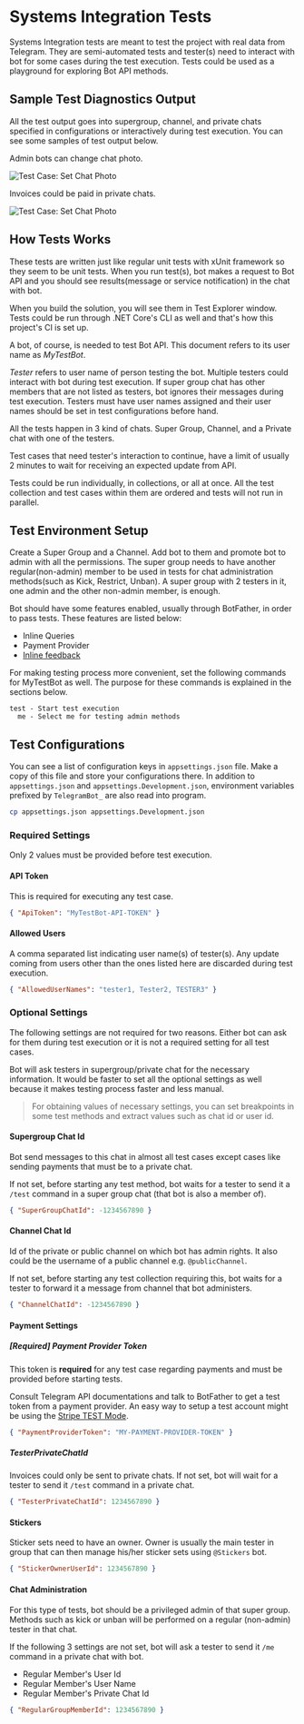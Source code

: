 # Systems Integration Tests

Systems Integration tests are meant to test the project with real data from Telegram. They are semi-automated tests and tester(s) need to interact with bot for some cases during the test execution. Tests could be used as a playground for exploring Bot API methods.

## Sample Test Diagnostics Output

All the test output goes into supergroup, channel, and private chats specified in configurations or interactively during test execution. You can see some samples of test output below.

Admin bots can change chat photo.

![Test Case: Set Chat Photo](./images/testcase-chatphoto.jpg)

Invoices could be paid in private chats.

![Test Case: Set Chat Photo](./images/testcase-payment.jpg)

## How Tests Works

These tests are written just like regular unit tests with xUnit framework so they seem to be unit tests. When you run test(s), bot makes a request to Bot API and you should see results(message or service notification) in the chat with bot.

When you build the solution, you will see them in Test Explorer window. Tests could be run through .NET Core's CLI as well and that's how this project's CI is set up.

A bot, of course, is needed to test Bot API. This document refers to its user name as _MyTestBot_.

_Tester_ refers to user name of person testing the bot. Multiple testers could interact with bot during
test execution. If super group chat has other members that are not listed as testers, bot ignores their
messages during test execution. Testers must have user names assigned and their user names should be set
in test configurations before hand.

All the tests happen in 3 kind of chats. Super Group, Channel, and a Private chat with one of the testers.

Test cases that need tester's interaction to continue, have a limit of usually 2 minutes to wait for receiving an expected update from API.

Tests could be run individually, in collections, or all at once. All the test collection and test cases within them are ordered and tests will not run in parallel.

## Test Environment Setup

Create a Super Group and a Channel. Add bot to them and promote bot to admin with all the permissions. The super group needs to have another regular(non-admin) member to be used in tests for chat administration methods(such as Kick, Restrict, Unban). A super group with 2 testers in it, one admin and the other non-admin member, is enough.

Bot should have some features enabled, usually through BotFather, in order to pass tests. These features are listed below:

- Inline Queries
- Payment Provider
- [Inline feedback](https://core.telegram.org/bots/inline#collecting-feedback)

For making testing process more convenient, set the following commands for MyTestBot as well. The purpose for these commands is explained in the sections below.

```text
test - Start test execution
  me - Select me for testing admin methods
```

## Test Configurations

You can see a list of configuration keys in `appsettings.json` file. Make a copy of this file and store your configurations there. In addition to `appsettings.json` and `appsettings.Development.json`, environment variables prefixed by `TelegramBot_` are also read into program.

```bash
cp appsettings.json appsettings.Development.json
```

### Required Settings

Only 2 values must be provided before test execution.

#### API Token

This is required for executing any test case.

```json
{ "ApiToken": "MyTestBot-API-TOKEN" }
```

#### Allowed Users

A comma separated list indicating user name(s) of tester(s). Any update coming from users other than the ones listed here are discarded during test execution.

```json
{ "AllowedUserNames": "tester1, Tester2, TESTER3" }
```

### Optional Settings

The following settings are not required for two reasons. Either bot can ask for them during test execution or it is not a required setting for all test cases.

Bot will ask testers in supergroup/private chat for the necessary information. It would be faster to set all the optional settings as well because it makes testing process faster and less manual.

> For obtaining values of necessary settings, you can set breakpoints in some test methods and extract values such as chat id or user id.

#### Supergroup Chat Id

Bot send  messages to this chat in almost all test cases except cases like sending payments that must be to a private chat.

If not set, before starting any test method, bot waits for a tester to send it a `/test` command in a super group chat (that bot is also a member of).

```json
{ "SuperGroupChatId": -1234567890 }
```

#### Channel Chat Id

Id of the private or public channel on which bot has admin rights. It also could be the username of a public channel e.g. `@publicChannel`.

If not set, before starting any test collection requiring this, bot waits for a tester to forward it a message from channel that bot administers.

```json
{ "ChannelChatId": -1234567890 }
```

#### Payment Settings

##### [Required] Payment Provider Token

This token is **required** for any test case regarding payments and must be provided before starting tests.

Consult Telegram API documentations and talk to BotFather to get a test token from a payment provider. An easy way to setup a test account might be using the [Stripe TEST Mode](https://core.telegram.org/bots/payments#testing-payments-the-stripe-test-mode-provider).

```json
{ "PaymentProviderToken": "MY-PAYMENT-PROVIDER-TOKEN" }
```

##### TesterPrivateChatId

Invoices could only be sent to private chats. If not set, bot will wait for a tester to send it `/test` command in a private chat.

```json
{ "TesterPrivateChatId": 1234567890 }
```

#### Stickers

Sticker sets need to have an owner. Owner is usually the main tester in group that can then manage his/her sticker sets using `@Stickers` bot.

```json
{ "StickerOwnerUserId": 1234567890 }
```

#### Chat Administration

For this type of tests, bot should be a privileged admin of that super group. Methods such as kick or unban will be performed on a regular (non-admin) tester in that chat.

If the following 3 settings are not set, bot will ask a tester to send it `/me` command in a private chat with bot.

- Regular Member's User Id
- Regular Member's User Name
- Regular Member's Private Chat Id

```json
{ "RegularGroupMemberId": 1234567890 }
```
